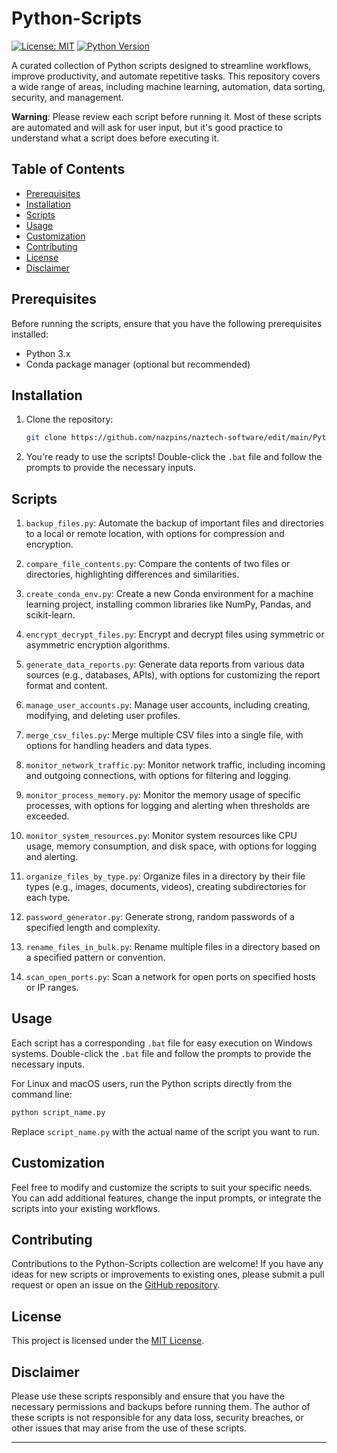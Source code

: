 # Python-Scripts

[![License: MIT](https://img.shields.io/badge/License-MIT-yellow.svg)](https://opensource.org/licenses/MIT)
[![Python Version](https://img.shields.io/badge/python-3.x-blue)](https://www.python.org/downloads/)

A curated collection of Python scripts designed to streamline workflows, improve productivity, and automate repetitive tasks. This repository covers a wide range of areas, including machine learning, automation, data sorting, security, and management.

**Warning**: Please review each script before running it. Most of these scripts are automated and will ask for user input, but it's good practice to understand what a script does before executing it.

## Table of Contents

- [Prerequisites](#prerequisites)
- [Installation](#installation)
- [Scripts](#scripts)
- [Usage](#usage)
- [Customization](#customization)
- [Contributing](#contributing)
- [License](#license)
- [Disclaimer](#disclaimer)

## Prerequisites

Before running the scripts, ensure that you have the following prerequisites installed:

- Python 3.x
- Conda package manager (optional but recommended)

## Installation

1. Clone the repository:

   ```bash
   git clone https://github.com/nazpins/naztech-software/edit/main/Python-Scripts.git
   ```
2. You're ready to use the scripts! Double-click the `.bat` file and follow the prompts to provide the necessary inputs.

## Scripts

1. `backup_files.py`: Automate the backup of important files and directories to a local or remote location, with options for compression and encryption.

2. `compare_file_contents.py`: Compare the contents of two files or directories, highlighting differences and similarities.

3. `create_conda_env.py`: Create a new Conda environment for a machine learning project, installing common libraries like NumPy, Pandas, and scikit-learn.

4. `encrypt_decrypt_files.py`: Encrypt and decrypt files using symmetric or asymmetric encryption algorithms.

5. `generate_data_reports.py`: Generate data reports from various data sources (e.g., databases, APIs), with options for customizing the report format and content.

6. `manage_user_accounts.py`: Manage user accounts, including creating, modifying, and deleting user profiles.

7. `merge_csv_files.py`: Merge multiple CSV files into a single file, with options for handling headers and data types.

8. `monitor_network_traffic.py`: Monitor network traffic, including incoming and outgoing connections, with options for filtering and logging.

9. `monitor_process_memory.py`: Monitor the memory usage of specific processes, with options for logging and alerting when thresholds are exceeded.

10. `monitor_system_resources.py`: Monitor system resources like CPU usage, memory consumption, and disk space, with options for logging and alerting.

11. `organize_files_by_type.py`: Organize files in a directory by their file types (e.g., images, documents, videos), creating subdirectories for each type.

12. `password_generator.py`: Generate strong, random passwords of a specified length and complexity.

13. `rename_files_in_bulk.py`: Rename multiple files in a directory based on a specified pattern or convention.

14. `scan_open_ports.py`: Scan a network for open ports on specified hosts or IP ranges.

## Usage

Each script has a corresponding `.bat` file for easy execution on Windows systems. Double-click the `.bat` file and follow the prompts to provide the necessary inputs.

For Linux and macOS users, run the Python scripts directly from the command line:

```bash
python script_name.py
```

Replace `script_name.py` with the actual name of the script you want to run.

## Customization

Feel free to modify and customize the scripts to suit your specific needs. You can add additional features, change the input prompts, or integrate the scripts into your existing workflows.

## Contributing

Contributions to the Python-Scripts collection are welcome! If you have any ideas for new scripts or improvements to existing ones, please submit a pull request or open an issue on the [GitHub repository](https://github.com/nazpins/naztech-software/edit/main/Python-Scripts).

## License

This project is licensed under the [MIT License](LICENSE).

## Disclaimer

Please use these scripts responsibly and ensure that you have the necessary permissions and backups before running them. The author of these scripts is not responsible for any data loss, security breaches, or other issues that may arise from the use of these scripts.

---